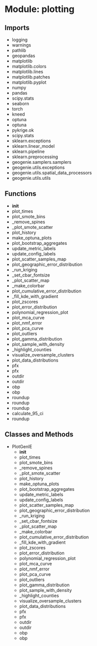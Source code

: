 # Module: plotting

## Imports

- logging
- warnings
- pathlib
- geopandas
- matplotlib
- matplotlib.colors
- matplotlib.lines
- matplotlib.patches
- matplotlib.pyplot
- numpy
- pandas
- scipy.stats
- seaborn
- torch
- kneed
- optuna
- optuna
- pykrige.ok
- scipy.stats
- sklearn.exceptions
- sklearn.linear_model
- sklearn.pipeline
- sklearn.preprocessing
- geogenie.samplers.samplers
- geogenie.utils.exceptions
- geogenie.utils.spatial_data_processors
- geogenie.utils.utils

## Functions

- __init__
- plot_times
- plot_smote_bins
- _remove_spines
- _plot_smote_scatter
- plot_history
- make_optuna_plots
- plot_bootstrap_aggregates
- update_metric_labels
- update_config_labels
- plot_scatter_samples_map
- plot_geographic_error_distribution
- _run_kriging
- _set_cbar_fontsize
- _plot_scatter_map
- _make_colorbar
- plot_cumulative_error_distribution
- _fill_kde_with_gradient
- plot_zscores
- plot_error_distribution
- polynomial_regression_plot
- plot_mca_curve
- plot_nmf_error
- plot_pca_curve
- plot_outliers
- plot_gamma_distribution
- plot_sample_with_density
- _highlight_counties
- visualize_oversample_clusters
- plot_data_distributions
- pfx
- pfx
- outdir
- outdir
- obp
- obp
- roundup
- roundup
- roundup
- calculate_95_ci
- roundup

## Classes and Methods

- PlotGenIE
  - __init__
  - plot_times
  - plot_smote_bins
  - _remove_spines
  - _plot_smote_scatter
  - plot_history
  - make_optuna_plots
  - plot_bootstrap_aggregates
  - update_metric_labels
  - update_config_labels
  - plot_scatter_samples_map
  - plot_geographic_error_distribution
  - _run_kriging
  - _set_cbar_fontsize
  - _plot_scatter_map
  - _make_colorbar
  - plot_cumulative_error_distribution
  - _fill_kde_with_gradient
  - plot_zscores
  - plot_error_distribution
  - polynomial_regression_plot
  - plot_mca_curve
  - plot_nmf_error
  - plot_pca_curve
  - plot_outliers
  - plot_gamma_distribution
  - plot_sample_with_density
  - _highlight_counties
  - visualize_oversample_clusters
  - plot_data_distributions
  - pfx
  - pfx
  - outdir
  - outdir
  - obp
  - obp